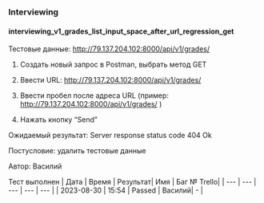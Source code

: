 ### Interviewing
#### interviewing_v1_grades_list_input_space_after_url_regression_get

Тестовые данные: http://79.137.204.102:8000/api/v1/grades/


1. Создать новый запрос в Postman, выбрать метод GET

2. Ввести URL: http://79.137.204.102:8000/api/v1/grades/

3. Ввести пробел после адреса URL (пример: http://79.137.204.102:8000/api/v1/grades/ )

4. Нажать кнопку “Send”

Ожидаемый результат: Server response status code 404 Ok


Постусловие: удалить тестовые данные

Автор: Василий

Тест выполнен
|     Дата    | Время | Результат|   Имя  | Баг № Trello|
|     ---     |  ---  |    ---   |   ---  |      ---    |
|  2023-08-30 | 15:54 |   Passed | Василий|       -     | 